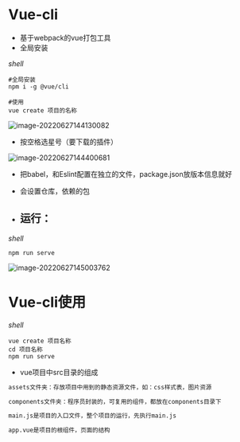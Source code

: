 # Vue-cli

- 基于webpack的vue打包工具
- 全局安装

*shell*

```shell
#全局安装
npm i -g @vue/cli

#使用
vue create 项目的名称
```

![image-20220627144130082](C:\Users\lin\AppData\Roaming\Typora\typora-user-images\image-20220627144130082.png)

- 按空格选星号（要下载的插件）

![image-20220627144400681](C:\Users\lin\AppData\Roaming\Typora\typora-user-images\image-20220627144400681.png)

- 把babel，和Eslint配置在独立的文件，package.json放版本信息就好

- 会设置仓库，依赖的包

- ## 运行：

*shell*

```shell
npm run serve
```

![image-20220627145003762](C:\Users\lin\AppData\Roaming\Typora\typora-user-images\image-20220627145003762.png)





# Vue-cli使用

*shell*

```shell
vue create 项目名称
cd 项目名称
npm run serve
```

- vue项目中src目录的组成

```html
assets文件夹：存放项目中用到的静态资源文件，如：css样式表，图片资源

components文件夹：程序员封装的，可复用的组件，都放在components目录下

main.js是项目的入口文件，整个项目的运行，先执行main.js

app.vue是项目的根组件，页面的结构
```

